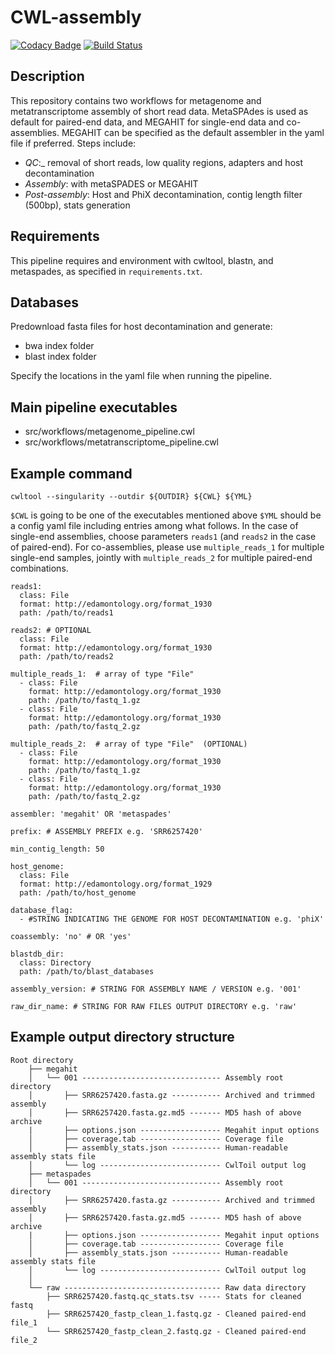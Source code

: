 # CWL-assembly
[![Codacy Badge](https://api.codacy.com/project/badge/Grade/684724bbc0134960ab41748f4a4b732f)](https://www.codacy.com/app/mb1069/CWL-assembly?utm_source=github.com&amp;utm_medium=referral&amp;utm_content=EBI-Metagenomics/CWL-assembly&amp;utm_campaign=Badge_Grade)
[![Build Status](https://travis-ci.org/EBI-Metagenomics/CWL-assembly.svg?branch=develop)](https://travis-ci.org/EBI-Metagenomics/CWL-assembly)

## Description

This repository contains two workflows for metagenome and metatranscriptome assembly of short read data. MetaSPAdes is used as default for paired-end data, and MEGAHIT for single-end data and co-assemblies. MEGAHIT can be specified as the default assembler in the yaml file if preferred. Steps include:

  * _QC_:_ removal of short reads, low quality regions, adapters and host decontamination
  * _Assembly_: with metaSPADES or MEGAHIT
  * _Post-assembly_: Host and PhiX decontamination, contig length filter (500bp), stats generation

## Requirements

This pipeline requires and environment with cwltool, blastn, and metaspades, as specified in `requirements.txt`.

## Databases

Predownload fasta files for host decontamination and generate:
  * bwa index folder
  * blast index folder
    
Specify the locations in the yaml file when running the pipeline.

## Main pipeline executables

  * src/workflows/metagenome_pipeline.cwl
  * src/workflows/metatranscriptome_pipeline.cwl

## Example command

```cwltool --singularity --outdir ${OUTDIR} ${CWL} ${YML}```

`$CWL` is going to be one of the executables mentioned above
`$YML` should be a config yaml file including entries among what follows. In the case of single-end assemblies, choose parameters `reads1` (and `reads2` in the case of paired-end). For co-assemblies, please use `multiple_reads_1` for multiple single-end samples, jointly with `multiple_reads_2` for multiple paired-end combinations. 

```
reads1:
  class: File
  format: http://edamontology.org/format_1930
  path: /path/to/reads1

reads2: # OPTIONAL
  class: File
  format: http://edamontology.org/format_1930
  path: /path/to/reads2

multiple_reads_1:  # array of type "File"
  - class: File
    format: http://edamontology.org/format_1930
    path: /path/to/fastq_1.gz
  - class: File
    format: http://edamontology.org/format_1930
    path: /path/to/fastq_2.gz

multiple_reads_2:  # array of type "File"  (OPTIONAL)
  - class: File
    format: http://edamontology.org/format_1930
    path: /path/to/fastq_1.gz
  - class: File
    format: http://edamontology.org/format_1930
    path: /path/to/fastq_2.gz

assembler: 'megahit' OR 'metaspades'

prefix: # ASSEMBLY PREFIX e.g. 'SRR6257420'

min_contig_length: 50

host_genome:
  class: File
  format: http://edamontology.org/format_1929
  path: /path/to/host_genome

database_flag: 
  - #STRING INDICATING THE GENOME FOR HOST DECONTAMINATION e.g. 'phiX'

coassembly: 'no' # OR 'yes'

blastdb_dir:
  class: Directory
  path: /path/to/blast_databases

assembly_version: # STRING FOR ASSEMBLY NAME / VERSION e.g. '001'

raw_dir_name: # STRING FOR RAW FILES OUTPUT DIRECTORY e.g. 'raw'
```

## Example output directory structure
```
Root directory
    ├── megahit
    │   └── 001 ------------------------------- Assembly root directory
    │       ├── SRR6257420.fasta.gz ----------- Archived and trimmed assembly
    │       ├── SRR6257420.fasta.gz.md5 ------- MD5 hash of above archive
    |       ├── options.json ------------------ Megahit input options
    │       ├── coverage.tab ------------------ Coverage file
    │       ├── assembly_stats.json ----------- Human-readable assembly stats file
    │       └── log --------------------------- CwlToil output log
    ├── metaspades
    │   └── 001 ------------------------------- Assembly root directory
    │       ├── SRR6257420.fasta.gz ----------- Archived and trimmed assembly
    │       ├── SRR6257420.fasta.gz.md5 ------- MD5 hash of above archive
    |       ├── options.json ------------------ Megahit input options
    │       ├── coverage.tab ------------------ Coverage file
    │       ├── assembly_stats.json ----------- Human-readable assembly stats file
    │       └── log --------------------------- CwlToil output log
    │ 
    └── raw ----------------------------------- Raw data directory
        ├── SRR6257420.fastq.qc_stats.tsv ----- Stats for cleaned fastq
        ├── SRR6257420_fastp_clean_1.fastq.gz - Cleaned paired-end file_1
        └── SRR6257420_fastp_clean_2.fastq.gz - Cleaned paired-end file_2
```
